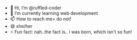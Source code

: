 - 👋 Hi, I’m @ruffled-coder
- 🌱 I’m currently learning web development
- 📫 How to reach me= do not!
- 😄 she/her
- ⚡ Fun fact: nah..the fact is.. i was born, which isn't so fun!

<!---
ruffled-coder/ruffled-coder is a ✨ special ✨ repository because its `README.md` (this file) appears on your GitHub profile.
You can click the Preview link to take a look at your changes.
--->
